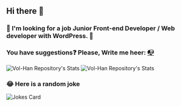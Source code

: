 ## Hi there 👋

### :eyes: I'm looking for a job Junior Front-end Developer / Web developer with WordPress. 🤔

### You have suggestions:question: Please, Write me heer: <a href="mailto:v.m.hannibal@gmail.com" title="Write me">:mailbox_with_no_mail:</a>



![Vol-Han Repository's Stats](https://github-readme-stats.vercel.app/api/top-langs/?username=Vol-Han&theme=gray-green)
![Vol-Han Repository's Stats](https://github-readme-stats.vercel.app/api?username=Vol-Han&show_icons=true)
### 😂 Here is a random joke
![Jokes Card](https://readme-jokes.vercel.app/api)

